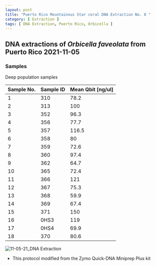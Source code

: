 ```yaml
---
layout: post
title: "Puerto Rico Mountainous Star coral DNA Extraction No. 8 "
category: [ Extraction ]
tags: [ DNA Extraction, Puerto Rico, Orbicella ]
---
```


## DNA extractions of *Orbicella faveolata* from Puerto Rico 2021-11-05

### Samples

Deep population samples

Sample No.   | Sample ID   | Mean Qbit [ng/ul] |
------------ | ------------|-------------------|
1            |   310     |     78.2     |   
2            |   313     |     100    | 
3            |    352    |     96.3    |  
4            |   356     |     77.7   |    
5            |   357     |      116.5  |      
6            |   358      |     80    | 
7            |  359      |      72.6      | 
8            |    360     |     97.4    |       
9            |    362     |     64.7     | 
10           |     365    |     72.4     |    
11           |  366      |      121      |  
12           |    367     |     75.3       |   
13           |  368      |      59.9       |      
14           |   369     |     67.4         |   
15           |  371      |      150       |   
16           |    0HS3    |     119        |   
17           |    0HS4     |      69.9      |   
18           |    370    |      80.6       |   

![11-05-21_DNA Extraction](https://raw.githubusercontent.com/matiasgoco/matiasgoco.github.io/master/images/Ofav_Deep_Nov_05_21_18_Samples_Labeled.png)

* This protocol modified from  the Zymo Quick-DNA Miniprep Plus kit
